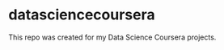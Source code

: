 datasciencecoursera
===================
This repo was created for my Data Science Coursera projects.
